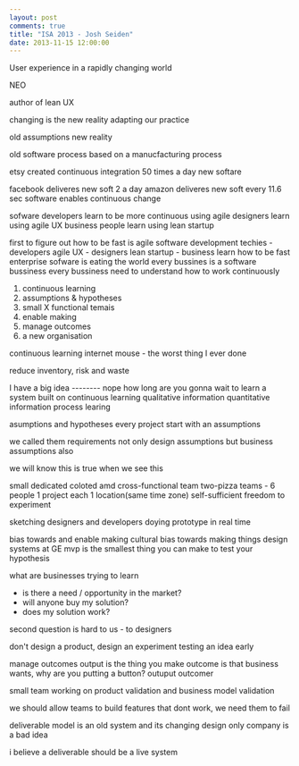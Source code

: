 ```yaml
---
layout: post
comments: true
title: "ISA 2013 - Josh Seiden"
date: 2013-11-15 12:00:00
---
```


User experience in a rapidly changing world
 
NEO

author of lean UX

changing is the new reality 
adapting our practice

old assumptions new reality

old software process based on a manucfacturing process

etsy created continuous integration
50 times a day new softare

facebook deliveres new soft 2 a day
amazon deliveres new soft every 11.6 sec
software enables continuous change

sofware developers learn to be more continuous using agile
designers learn using agile UX
business people learn using lean startup

first to figure out how to be fast is agile software development techies - developers
agile UX - designers
lean startup  - business learn how to be fast
enterprise
sofware is eating the world
every bussines is a software bussiness
every bussiness need to understand how to work continuously

1. continuous learning
2. assumptions & hypotheses
3. small X functional temais
4. enable making
5. manage outcomes
6. a new organisation

continuous learning
internet mouse - the worst thing I ever done

reduce inventory, risk and waste

I have a big idea -------- nope
how long are you gonna wait to learn
a system built on continuous learning
qualitative information
quantitative information
process learing

asumptions and hypotheses
every project start with an assumptions

we called them requirements
not only design assumptions but business assumptions also

we will know this is true when we  see this

small dedicated coloted amd cross-functional team
two-pizza teams - 6 people
1 project each
1 location(same time zone)
self-sufficient
freedom to experiment

sketching designers and developers doying prototype in real time

bias towards and enable making
cultural bias towards making things
design systems at GE
mvp is the smallest thing you can make to test your hypothesis

what are businesses trying to learn
- is there a need / opportunity in the market?
- will anyone buy my solution?
- does my solution work?

second question is hard to us - to designers

don't design a product, design an experiment
testing an idea early

manage outcomes
output is the thing you make
outcome is that business wants, why are you putting a button?
outuput outcomer 

small team working on product validation and business model validation

we should allow teams to build features that dont work, we need them to fail

deliverable model is an old system and its changing
design only company is a bad idea

i believe a deliverable should be a live system